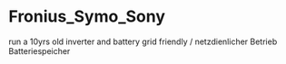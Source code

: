 # Fronius_Symo_Sony
run a 10yrs old inverter and battery grid friendly / netzdienlicher Betrieb Batteriespeicher
